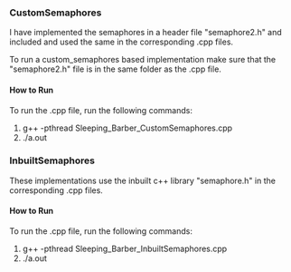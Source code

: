 ### CustomSemaphores
I have implemented the semaphores in a header file "semaphore2.h" and included and used the same in the corresponding .cpp files.

To run a custom_semaphores based implementation make sure that the "semaphore2.h" file is in the same folder as the .cpp file.

#### How to Run
To run the .cpp file, run the following commands:
1. g++ -pthread Sleeping_Barber_CustomSemaphores.cpp
2. ./a.out

### InbuiltSemaphores
These implementations use the inbuilt c++ library "semaphore.h" in the corresponding .cpp files.

#### How to Run
To run the .cpp file, run the following commands:
1. g++ -pthread Sleeping_Barber_InbuiltSemaphores.cpp
2. ./a.out
